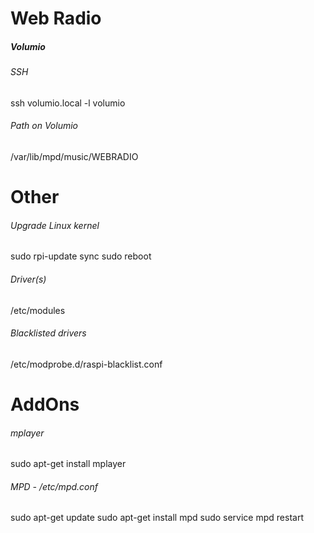 # Web Radio

##### Volumio
###### SSH
ssh volumio.local -l volumio

###### Path on Volumio
/var/lib/mpd/music/WEBRADIO


# Other
###### Upgrade Linux kernel
sudo rpi-update
sync
sudo reboot

###### Driver(s)
/etc/modules

###### Blacklisted drivers
/etc/modprobe.d/raspi-blacklist.conf

# AddOns
###### mplayer
sudo apt-get install mplayer

###### MPD - /etc/mpd.conf
sudo apt-get update
sudo apt-get install mpd
sudo service mpd restart
